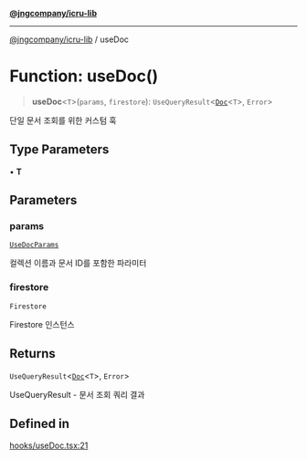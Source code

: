 [**@jngcompany/icru-lib**](../README.md)

***

[@jngcompany/icru-lib](../globals.md) / useDoc

# Function: useDoc()

> **useDoc**\<`T`\>(`params`, `firestore`): `UseQueryResult`\<[`Doc`](../interfaces/Doc.md)\<`T`\>, `Error`\>

단일 문서 조회를 위한 커스텀 훅

## Type Parameters

• **T**

## Parameters

### params

[`UseDocParams`](../interfaces/UseDocParams.md)

컬렉션 이름과 문서 ID를 포함한 파라미터

### firestore

`Firestore`

Firestore 인스턴스

## Returns

`UseQueryResult`\<[`Doc`](../interfaces/Doc.md)\<`T`\>, `Error`\>

UseQueryResult - 문서 조회 쿼리 결과

## Defined in

[hooks/useDoc.tsx:21](https://github.com/jngcompany/icru-lib/blob/463893065235bd00666c18bdf483558e3b5f75c6/src/hooks/useDoc.tsx#L21)
